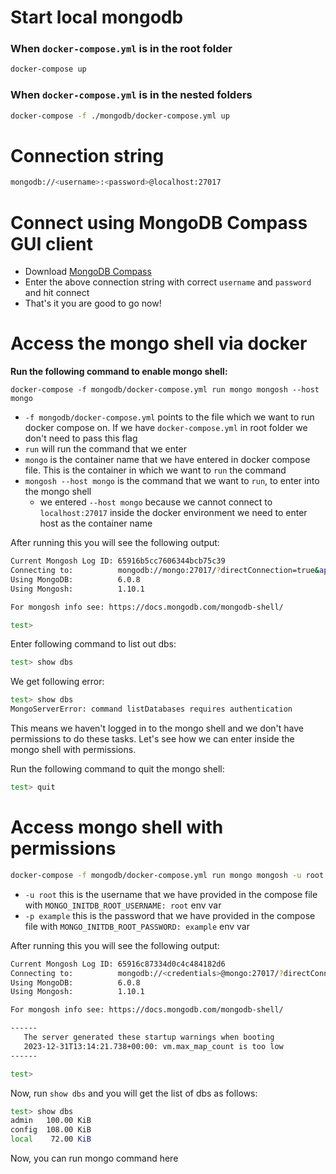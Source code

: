 # Start local mongodb

### When `docker-compose.yml` is in the root folder

```bash
docker-compose up
```

### When `docker-compose.yml` is in the nested folders

```bash
docker-compose -f ./mongodb/docker-compose.yml up
```

# Connection string

```bash
mongodb://<username>:<password>@localhost:27017
```

# Connect using MongoDB Compass GUI client

- Download [MongoDB Compass](https://www.mongodb.com/products/tools/compass)
- Enter the above connection string with correct `username` and `password` and hit connect
- That's it you are good to go now!

# Access the mongo shell via docker

**Run the following command to enable mongo shell:**

```
docker-compose -f mongodb/docker-compose.yml run mongo mongosh --host mongo
```

- `-f mongodb/docker-compose.yml` points to the file which we want to run docker compose on. If we have `docker-compose.yml` in root folder we don't need to pass this flag
- `run` will run the command that we enter
- `mongo` is the container name that we have entered in docker compose file. This is the container in which we want to `run` the command
- `mongosh --host mongo` is the command that we want to `run`, to enter into the mongo shell
  - we entered `--host mongo` because we cannot connect to `localhost:27017` inside the docker environment we need to enter host as the container name

After running this you will see the following output:

```bash
Current Mongosh Log ID: 65916b5cc7606344bcb75c39
Connecting to:          mongodb://mongo:27017/?directConnection=true&appName=mongosh+1.10.1
Using MongoDB:          6.0.8
Using Mongosh:          1.10.1

For mongosh info see: https://docs.mongodb.com/mongodb-shell/

test>
```

Enter following command to list out dbs:

```bash
test> show dbs
```

We get following error:

```bash
test> show dbs
MongoServerError: command listDatabases requires authentication
```

This means we haven't logged in to the mongo shell and we don't have permissions to do these tasks. Let's see how we can enter inside the mongo shell with permissions.

Run the following command to quit the mongo shell:

```bash
test> quit
```

# Access mongo shell with permissions

```bash
docker-compose -f mongodb/docker-compose.yml run mongo mongosh -u root -p example --host mongo
```

- `-u root` this is the username that we have provided in the compose file with `MONGO_INITDB_ROOT_USERNAME: root` env var
- `-p example` this is the password that we have provided in the compose file with `MONGO_INITDB_ROOT_PASSWORD: example` env var

After running this you will see the following output:

```bash
Current Mongosh Log ID: 65916c87334d0c4c484182d6
Connecting to:          mongodb://<credentials>@mongo:27017/?directConnection=true&appName=mongosh+1.10.1
Using MongoDB:          6.0.8
Using Mongosh:          1.10.1

For mongosh info see: https://docs.mongodb.com/mongodb-shell/

------
   The server generated these startup warnings when booting
   2023-12-31T13:14:21.738+00:00: vm.max_map_count is too low
------

test>
```

Now, run `show dbs` and you will get the list of dbs as follows:

```bash
test> show dbs
admin   100.00 KiB
config  108.00 KiB
local    72.00 KiB
```

Now, you can run mongo command here
